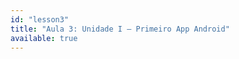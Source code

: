```yaml
---
id: "lesson3"
title: "Aula 3: Unidade I – Primeiro App Android"
available: true
---
```


<script setup lang="ts">
import LessonRenderer from '@/components/lesson/LessonRenderer.vue';
import lessonData from './lesson3.json';
</script>

<LessonRenderer :data="lessonData" />

